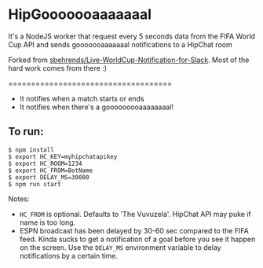 HipGooooooaaaaaaal
====================================

It's a NodeJS worker that request every 5 seconds data from the FIFA World Cup API and sends gooooooaaaaaaal notifications to a HipChat room

Forked from [sbehrends/Live-WorldCup-Notification-for-Slack](sbehrends/Live-WorldCup-Notification-for-Slack).  Most of the hard work comes from there :)

====================================

+ It notifies when a match starts or ends
+ It notifies when there's a gooooooooaaaaaaaal!

## To run:
```
$ npm install
$ export HC_KEY=myhipchatapikey
$ export HC_ROOM=1234
$ export HC_FROM=BotName
$ export DELAY_MS=30000
$ npm run start
```

Notes:
- `HC_FROM` is optional.  Defaults to 'The Vuvuzela'.  HipChat API may puke if name is too long.
- ESPN broadcast has been delayed by 30-60 sec compared to the FIFA feed.  Kinda sucks to get a notification of a goal
  before you see it happen on the screen.  Use the `DELAY_MS` environment variable to delay notifications by a certain time.

